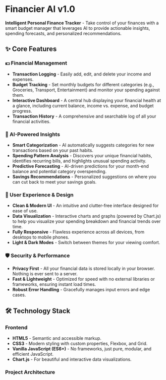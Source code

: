 # Financier AI v1.0

**Intelligent Personal Finance Tracker** - Take control of your finances with a smart budget manager that leverages AI to provide actionable insights, spending forecasts, and personalized recommendations.

## ✨ Core Features

### 💵 Financial Management
- **Transaction Logging** - Easily add, edit, and delete your income and expenses.
- **Budget Tracking** - Set monthly budgets for different categories (e.g., Groceries, Transport, Entertainment) and monitor your spending against them.
- **Interactive Dashboard** - A central hub displaying your financial health at a glance, including current balance, income vs. expense, and budget progress.
- **Transaction History** - A comprehensive and searchable log of all your financial activities.

### 🤖 AI-Powered Insights
- **Smart Categorization** - AI automatically suggests categories for new transactions based on your past habits.
- **Spending Pattern Analysis** - Discovers your unique financial habits, identifies recurring bills, and highlights unusual spending activity.
- **Predictive Forecasting** - AI-driven predictions for your month-end balance and potential category overspending.
- **Savings Recommendations** - Personalized suggestions on where you can cut back to meet your savings goals.

### 🎨 User Experience & Design
- **Clean & Modern UI** - An intuitive and clutter-free interface designed for ease of use.
- **Data Visualization** - Interactive charts and graphs (powered by Chart.js) to help you visualize your spending breakdown and financial trends over time.
- **Fully Responsive** - Flawless experience across all devices, from desktops to mobile phones.
- **Light & Dark Modes** - Switch between themes for your viewing comfort.

### 🛡️ Security & Performance
- **Privacy First** - All your financial data is stored locally in your browser. Nothing is ever sent to a server.
- **Fast & Lightweight** - Optimized for speed with no external libraries or frameworks, ensuring instant load times.
- **Robust Error Handling** - Gracefully manages input errors and edge cases.

## 🛠️ Technology Stack

### Frontend
- **HTML5** - Semantic and accessible markup.
- **CSS3** - Modern styling with custom properties, Flexbox, and Grid.
- **Vanilla JavaScript (ES6+)** - No frameworks, just pure, modular, and efficient JavaScript.
- **Chart.js** - For beautiful and interactive data visualizations.

### Project Architecture
